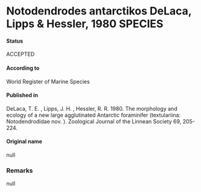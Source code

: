 Notodendrodes antarctikos DeLaca, Lipps & Hessler, 1980 SPECIES
=======

#### Status
ACCEPTED

#### According to
World Register of Marine Species

#### Published in
DeLaca, T. E. , Lipps, J. H. , Hessler, R. R. 1980. The morphology and ecology of a new large agglutinated Antarctic foraminifer (textulariina: Notodendrodidae nov. ). Zoological Journal of the Linnean Society 69, 205-224.

#### Original name
null

### Remarks
null